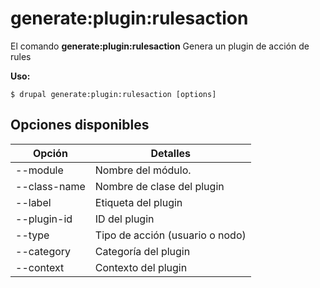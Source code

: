 # generate:plugin:rulesaction
El comando **generate:plugin:rulesaction** Genera un plugin de acción de rules

**Uso:**
```
$ drupal generate:plugin:rulesaction [options] 
```

## Opciones disponibles
Opción | Detalles
-------|-------------
--module | Nombre del módulo.
--class-name | Nombre de clase del plugin
--label | Etiqueta del plugin
--plugin-id | ID del plugin
--type | Tipo de acción (usuario o nodo)
--category | Categoría del plugin
--context | Contexto del plugin
